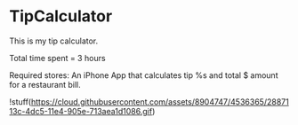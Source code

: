 TipCalculator
=============

This is my tip calculator. 

Total time spent = 3 hours

Required stores:
An iPhone App that calculates tip %s and total $ amount for a restaurant bill.


!stuff(https://cloud.githubusercontent.com/assets/8904747/4536365/2887113c-4dc5-11e4-905e-713aea1d1086.gif)

